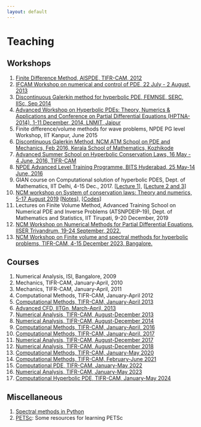 ```yaml
---
layout: default
---
```


# Teaching

## Workshops

<ol>

<li><a href="https://sites.google.com/a/tifrbng.res.in/praveen/teaching/aispde2012">Finite Difference Method, AISPDE, TIFR-CAM, 2012</a></li>

<li><a href="teaching/control2013.html">IFCAM Workshop on numerical and control of PDE, 22 July - 2 August, 2013</a></li>

<li><a href="https://sites.google.com/a/tifrbng.res.in/praveen/teaching/femnse2014">Discontinuous Galerkin method for hyperbolic PDE, FEMNSE, SERC, IISc, Sep 2014</a></li>

<li>
<a href="http://www.lnmiit.ac.in/DisplayDeptPage.aspx?page=om">Advanced Workshop on Hyperbolic PDEs: Theory, Numerics &amp; Applications and Conference on Partial Differential Equations (HPTNA-2014), 1-11 December, 2014, LNMIT, Jaipur</a>
</li>

<li>
Finite difference/volume methods for wave problems, NPDE PG level Workshop, IIT Kanpur, June 2015
</li>

<li>
<a href="teaching/ncmatmw2016.html">Discontinuous Galerkin Method, NCM ATM School on PDE and Mechanics, Feb 2016, Kerala School of Mathematics, Kozhikode</a>
</li>

<li>
<a href="http://conlaw.tifrbng.res.in/">Advanced Summer School on Hyperbolic Conservation Laws, 16 May - 4 June, 2016, TIFR-CAM</a>
</li>

<li>
<a href="http://www.npde-tca.math.iitb.ac.in/html/advanced.html">NPDE Advanced Level Training Programme, BITS Hyderabad, 25 May-14 June, 2016</a><br>
</li>

<li>
GIAN course on Computational solution of hyperbolic PDES, Dept. of Mathematics, IIT Delhi, 4-15 Dec., 2017. [<a href="http://math.tifrbng.res.in/~praveen/slides/gian2017_RTDG.pdf">Lecture 1</a>], [<a href="http://math.tifrbng.res.in/~praveen/slides/gian2017_estable.pdf">Lecture 2 and 3</a>]
</li>

<li>
<a href="https://www.atmschools.org/school/2019/NCMW/scltn">NCM workshop on System of conservation laws: Theory and numerics, 5-17 August 2019</a> [<a href="http://math.tifrbng.res.in/~praveen/pub/ncm2019.pdf">Notes</a>], [<a href="http://math.tifrbng.res.in/~praveen/pub/ncm2019.tgz">Codes</a>]
</li>

<li>
Lectures on Finite Volume Method, Advanced Training School on Numerical PDE and Inverse Problems (ATSNPDEIP-19), Dept. of Mathematics and Statistics, IIT Tirupati, 9-20 December, 2019
</li>

<li>
<a href="teaching/ncm2022.html">
NCM Workshop on Numerical Methods for Partial Differential Equations, IISER Trivandrum, 19-24 September, 2022.</a>
</li>

<li>
<a href="teaching/ncm2023.html">
NCM Workshop on Finite volume and spectral methods for hyperbolic problems, TIFR-CAM, 4-15 December 2023, Bangalore.</a>
</li>

</ol>

## Courses

<ol>

<li>Numerical Analysis, ISI, Bangalore, 2009</li>

<li>Mechanics, TIFR-CAM, January-April, 2010</li>

<li>Mechanics, TIFR-CAM, January-April, 2011</li>

<li>Computational Methods, TIFR-CAM, January-April 2012</li>

<li><a href="teaching/cm2013.html">Computational Methods, TIFR-CAM, January-April 2013</a></li>

<li><a href="teaching/acfd2013.html">Advanced CFD, IITGn, March-April, 2013</a></li>

<li><a href="teaching/na2013.html">Numerical Analysis, TIFR-CAM, August-December 2013</a></li>

<li><a href="teaching/na2014.html">Numerical Analysis, TIFR-CAM, August-December 2014</a></li>

<li><a href="teaching/cm2016.html">Computational Methods, TIFR-CAM, January-April, 2016</a></li>

<li><a href="teaching/cm2017.html">Computational Methods, TIFR-CAM, January-April, 2017</a></li>

<li><a href="teaching/na2017.html">Numerical Analysis, TIFR-CAM, August-December 2017</a></li>

<li><a href="teaching/na2018.html">Numerical Analysis, TIFR-CAM, August-December 2018</a></li>

<li><a href="teaching/cm2020.html">Computational Methods, TIFR-CAM, January-May 2020</a></li>

<li><a href="teaching/cm2021.html">Computational Methods, TIFR-CAM, February-June 2021</a></li>

<li><a href="teaching/cm2022.html">Computational PDE, TIFR-CAM, January-May 2022</a></li>

<li><a href="teaching/na2023.html">Numerical Analysis, TIFR-CAM, January-May 2023</a></li>

<li><a href="teaching/chpde2024.html">Computational Hyperbolic PDE, TIFR-CAM, January-May 2024</a></li>

</ol>

## Miscellaneous

<ol>

<li>
<a href="teaching/chebpy.html">Spectral methods in Python</a>
</li>

<li>
<a href="teaching/petsc.html">PETSc</a>: Some resources for learning PETSc
</li>

</ol>
